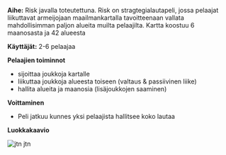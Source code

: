 **Aihe:** Risk javalla toteutettuna. Risk on stragtegialautapeli, jossa pelaajat liikuttavat armeijojaan maailmankartalla tavoitteenaan vallata mahdollisimman paljon alueita muilta pelaajilta. Kartta koostuu 6 maanosasta ja 42 alueesta

**Käyttäjät:** 2-6 pelaajaa

**Pelaajien toiminnot** 
- sijoittaa joukkoja kartalle
- liikuttaa joukkoja alueesta toiseen (valtaus & passiivinen liike)
- hallita alueita ja maanosia (lisäjoukkojen saaminen)

**Voittaminen**
- Peli jatkuu kunnes yksi pelaajista hallitsee koko lautaa

**Luokkakaavio**

![jtn jtn](http://yuml.me/b93f5b5c)
